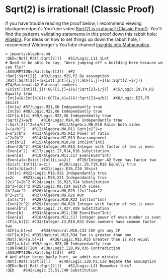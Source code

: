 # Sqrt(2) is irrational! (Classic Proof)

If you have trouble reading the proof below,
I recommend viewing blackpenredpen's YouTube video [Sqrt(2) is irrational! (Classic Proof)](https://www.youtube.com/watch?v=BhFf0nJ5VOg).
You'll find the patterns validating statements in this proof down this rabbit hole:
[Algebra](../imports/Algebra.md).
For ideas on how to set things up down the rabbit hole,
I recommend Wildberger's YouTube channel [Insights into Mathematics](https://www.youtube.com/c/njwildberger/about).
```korekto
< imports/Algebra.md
:QED=:Not[:Rat[:Sqrt[2]]]	#S1/Logic.L11 1Let
# Need to be able to say, "Were jumping off a building here because we can fly!"
:ASSUMPTION=:Rat[:Sqrt[2]]	#P2
:Rat[:Sqrt[2]]	#R3/Logic.M29,P2 By assumption
:Rat[:Sqrt[2]]=:Exist[:Int]{i,j|(:GCF[i,j]=1)&(:Sqrt[2]=i/j)}	#T4/Rational.A2 Rational numbers
:Exist[:Int]{i,j|(:GCF[i,j]=1)&(:Sqrt[2]=i/j)}	#C5/Logic.I9,T4,R3 Equally true
:Int[a]&:Int[b]&((:GCF[a,b]=1)&(:Sqrt[2]=a/b))	#X6/Logic.E27,C5 2Exist
:Int[a]	#R7/Logic.M21,X6 Independantly true
:Int[b]	#R8/Logic.M22,X6 Independantly true
:GCF[a,b]=1	#R9/Logic.M23,X6 Independantly true
:Sqrt[2]=a/b	#R10/Logic.M24,X6 Independantly true
(:Sqrt[2])^2=(a/b)^2	#R11/Algebra.M6,R10 Raise both sides
2=(a/b)^2	#R12/Algebra.M4,R11 Sqrt[x]^2=x
2=a^2/b^2	#R13/Algebra.M5,R12 Power of ratio
a^2=2b^2	#R14/Algebra.M7,R13 Rearrangement
:Int[b^2]	#R15/Algebra.M10,R8 Int[Int^Int]
:Even[2b^2]	#R16/Integer.M4,R15 Integer with factor of two is even
:Even[a^2]	#C17/Logic.I7,R14,R16 Substitution
:Even[a]	#R18/Algebra.M11,C17 Even[Even^Int]
:Even[a]=:Exist[:Int]{i|a=2i}	#T19/Integer.A2 Even has factor two
:Exist[:Int]{i|a=2i}	#C20/Logic.I9,T19,R18 Equally true
:Int[c]&(a=2c)	#X21/Logic.E26,C20 1Exist
:Int[c]	#R22/Logic.M18,X21 Independantly true
a=2c	#R23/Logic.M20,X21 Independantly true
(2c)^2=2b^2	#C24/Logic.I8,R23,R14 Substitution
2b^2=(2c)^2	#R25/Logic.M2,C24 Switch sides
2b^2=4c^2	#R26/Algebra.M8,R25 (2x)^2=4x^2
b^2=2c^2	#R27/Algebra.M9,R26 Wut
:Int[c^2]	#R28/Algebra.M10,R22 Int[Int^Int]
:Even[2c^2]	#R29/Integer.M4,R28 Integer with factor of two is even
:Even[b^2]	#C30/Logic.I7,R27,R29 Substitution
:Even[b]	#R31/Algebra.M11,C30 Even[Even^Int]
:Even[a]	#R18/Algebra.M11,C17 Integer power of even number is even
:CF[a,b][2]	#C33/Integer.I3,R18,R31 Even numbers have common factor two
:GCF[a,b]>=2	#R34/Natural.M16,C33 CGF gte any CF
:GCF[a,b]>1	#R35/Natural.M13,R34 Two is greater than one
:Not[:GCF[a,b]=1]	#R36/Logic.M15,R35 Greater than is not equal
:GCF[a,b]=1	#R9/Logic.M23,X6 Independantly true
:CONTRADICTION	#C38/Logic.I28,R9,R36 Contradiction
:ASSUMPTION=:Rat[:Sqrt[2]]	#P2
# And after being badly hurt, we admit our mistake.
:Not[:Rat[:Sqrt[2]]]	#C40/Logic.I30,P2,C38 Negate the assumption
:QED=:Not[:Rat[:Sqrt[2]]]	#S1/Logic.L11 Remember this?
:QED	#C42/Logic.I3,S1,C40 Substitution
```
